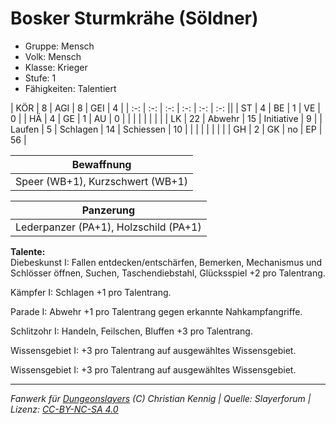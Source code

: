 # Bosker Sturmkrähe (Söldner)  
- Gruppe: Mensch  
- Volk: Mensch  
- Klasse: Krieger  
- Stufe: 1  
- Fähigkeiten: Talentiert  


| KÖR    | 8  | AGI      | 8  | GEI        | 4  |
| :-: | :-: | :-: | :-: | :-: | :-: ||
| ST     | 4  | BE       | 1  | VE         | 0  |
| HÄ     | 4  | GE       | 1  | AU         | 0  |
|        |    |          |    |            |    |
| LK     | 22 | Abwehr   | 15 | Initiative | 9  |
| Laufen | 5  | Schlagen | 14 | Schiessen  | 10 |
|        |    |          |    |            |    |
| GH     | 2  | GK       | no | EP         | 56 |


| Bewaffnung |
| --- |
| Speer (WB+1), Kurzschwert (WB+1) |


| Panzerung |
| --- |
| Lederpanzer (PA+1), Holzschild (PA+1) |


**Talente:**  
Diebeskunst I: Fallen entdecken/entschärfen, Bemerken, Mechanismus und Schlösser öffnen, Suchen, Taschendiebstahl, Glücksspiel +2 pro Talentrang.

Kämpfer I: Schlagen +1 pro Talentrang.

Parade I: Abwehr +1 pro Talentrang gegen erkannte Nahkampfangriffe.

Schlitzohr I: Handeln, Feilschen, Bluffen +3 pro Talentrang.

Wissensgebiet I: +3 pro Talentrang auf ausgewähltes Wissensgebiet.

Wissensgebiet I: +3 pro Talentrang auf ausgewähltes Wissensgebiet.





___
*Fanwerk für [Dungeonslayers](https://www.dungeonslayers.net/) (C) Christian Kennig | Quelle: Slayerforum | Lizenz: [CC-BY-NC-SA 4.0](https://creativecommons.org/licenses/by-nc-sa/4.0/deed.de)*